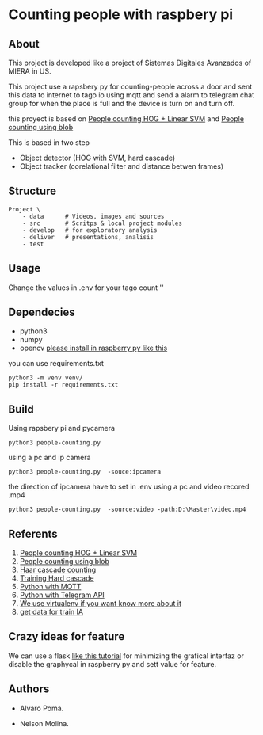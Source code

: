 # Counting people with raspbery pi

## About

This project is developed like a project of Sistemas Digitales Avanzados of MIERA in US.

This project use a rapsbery py for counting-people across a door and sent this data to internet to tago io using mqtt and send a alarm to telegram chat group for  when the place is full and the device is turn on and turn off.

this proyect is based on  [People counting HOG + Linear SVM](https://pyimagesearch.com/2018/08/13/opencv-people-counter/) and  [People counting using blob](https://blogs.wcode.org/2015/04/footfall-a-camera-based-people-counting-system-for-under-60/)

This is based in two step

- Object detector (HOG with SVM, hard cascade)
- Object tracker (corelational filter and distance betwen frames)

## Structure

    Project \
        - data      # Videos, images and sources
        - src       # Scritps & local project modules
        - develop   # for exploratory analysis
        - deliver   # presentations, analisis
        - test

## Usage


Change the values in .env  for your tago count
''

## Dependecies

- python3
- numpy
- opencv [please install in raspberry py like this](https://qengineering.eu/install-opencv-4.5-on-raspberry-pi-4.html)

you can use requirements.txt

    python3 -m venv venv/
    pip install -r requirements.txt

## Build

Using rapsbery pi  and pycamera

    python3 people-counting.py 

using a pc and ip camera

    python3 people-counting.py  -souce:ipcamera

the direction of ipcamera have to set in .env
using a pc and video recored .mp4

    python3 people-counting.py  -source:video -path:D:\Master\video.mp4

## Referents

1. [People counting HOG + Linear SVM](https://pyimagesearch.com/2018/08/13/opencv-people-counter/)
2. [People counting using blob](https://blogs.wcode.org/2015/04/footfall-a-camera-based-people-counting-system-for-under-60/)
3. [Haar cascade counting](http://funvision.blogspot.com/2017/01/lbp-cascade-for-head-and-people.html)
4. [Training Hard cascade](https://pythonprogramming.net/haar-cascade-object-detection-python-opencv-tutorial/)
5. [Python with MQTT ]()
6. [Python with Telegram API]()
7. [We use virtualenv if you want know more about it](https://realpython.com/python-virtual-environments-a-primer/)
8. [get data for train IA](https://www.youtube.com/watch?v=z_6fPS5tDNU)


## Crazy ideas for feature

We can use a flask [like this tutorial](https://omes-va.com/videostreaming-flask-opencv-python/) for minimizing the grafical interfaz or disable the graphycal in raspberry py and sett value for feature.


## Authors

- Alvaro Poma.

- Nelson Molina.

